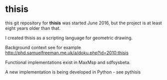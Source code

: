 # thisis

this git repository for **thisis** was started June 2016, but the project is at least eight years older than that.

I created thisis as a scripting language for geometric drawing.

Background context see for example <http://phd.samuelfreeman.me.uk/a/doku.php?id=2010:thisis>

Functional implementations exist in MaxMsp and sdfsysbeta.

A new implementation is being developed in Python - see pythisis 
